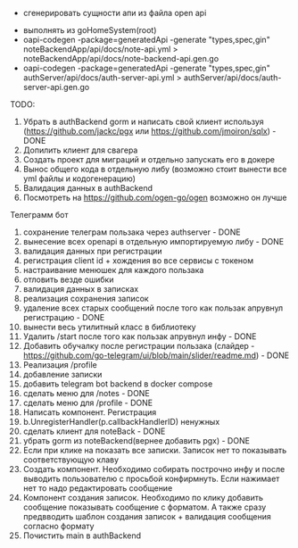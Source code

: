 * сгенерировать сущности апи из файла open api
 - выполнять из goHomeSystem(root)
 - oapi-codegen -package=generatedApi -generate "types,spec,gin" noteBackendApp/api/docs/note-api.yml > noteBackendApp/api/docs/note-backend-api.gen.go
 - oapi-codegen -package=generatedApi -generate "types,spec,gin" authServer/api/docs/auth-server-api.yml > authServer/api/docs/auth-server-api.gen.go

TODO:
1) Убрать в authBackend gorm и написать свой клиент используя (https://github.com/jackc/pgx или https://github.com/jmoiron/sqlx) - DONE
2) Допилить клиент для свагера
3) Создать проект для миграций и отдельно запускать его в докере
4) Вынос общего кода в отдельную либу (возможно стоит вынести все yml файлы и кодогенерацию)
5) Валидация данных в authBackend
6) Посмотреть на https://github.com/ogen-go/ogen возможно он лучше

Телеграмм бот
1) сохранение телеграм пользака через authserver - DONE
2) вынесение всех openapi в отдельную импортируемую либу - DONE
3) валидация данных при регистрации
4) регистрация client id + хождения во все сервисы с токеном
5) настраивание менюшек для каждого пользака
6) отловить везде ошибки
7) валидация данных в записках
8) реализация сохранения записок
9) удаление всех старых сообщений после того как пользак апрувнул регистрацию - DONE
10) вынести весь утилитный класс в библиотеку
11) Удалить /start после того как пользак апрувнул инфу - DONE
12) Добавить обучалку после регистрации пользака (слайдер - https://github.com/go-telegram/ui/blob/main/slider/readme.md) - DONE
13) Реализация /profile
14) добавление записки
15) добавить telegram bot backend в docker compose 
16) сделать меню для /notes - DONE
17) сделать меню для /profile - DONE
18) Написать компонент. Регистрация
19) b.UnregisterHandler(p.callbackHandlerID) ненужных 
20) сделать клиент для noteBack - DONE
21) убрать gorm из noteBackend(вернее добавить pgx) - DONE
22) Если при клике на показать все записки. Записок нет то показывать соответствующую клаву
23) Создать компонент. Необходимо собирать построчно инфу и после выводить пользователю с просьбой конфирмнуть. Если нажимает нет то надо редактировать сообщение
24) Компонент создания записок. Необходимо по клику добавить сообщение показывать сообщение с форматом. А также сразу предвводить шаблон создания записок  + валидация сообщения согласно формату
25) Почистить main в authBackend